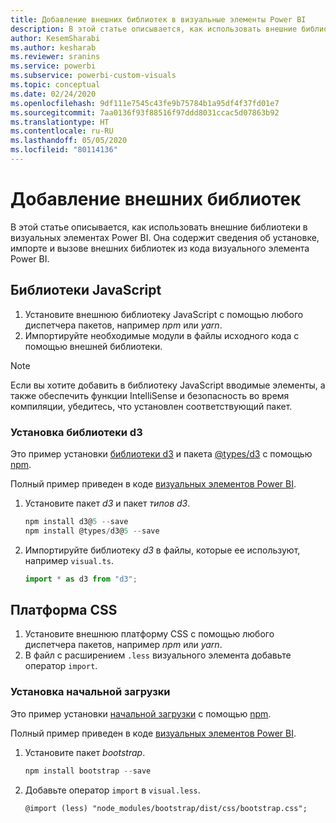 ```yaml
---
title: Добавление внешних библиотек в визуальные элементы Power BI
description: В этой статье описывается, как использовать внешние библиотеки в визуальных элементах Power BI.
author: KesemSharabi
ms.author: kesharab
ms.reviewer: sranins
ms.service: powerbi
ms.subservice: powerbi-custom-visuals
ms.topic: conceptual
ms.date: 02/24/2020
ms.openlocfilehash: 9df111e7545c43fe9b75784b1a95df4f37fd01e7
ms.sourcegitcommit: 7aa0136f93f88516f97ddd8031ccac5d07863b92
ms.translationtype: HT
ms.contentlocale: ru-RU
ms.lasthandoff: 05/05/2020
ms.locfileid: "80114136"
---
```

# <a name="adding-external-libraries"></a>Добавление внешних библиотек

В этой статье описывается, как использовать внешние библиотеки в визуальных элементах Power BI. Она содержит сведения об установке, импорте и вызове внешних библиотек из кода визуального элемента Power BI.

## <a name="javascript-libraries"></a>Библиотеки JavaScript

1. Установите внешнюю библиотеку JavaScript с помощью любого диспетчера пакетов, например *npm* или *yarn*.
2. Импортируйте необходимые модули в файлы исходного кода с помощью внешней библиотеки.

>[!NOTE]
>Если вы хотите добавить в библиотеку JavaScript вводимые элементы, а также обеспечить функции IntelliSense и безопасность во время компиляции, убедитесь, что установлен соответствующий пакет.

### <a name="installing-the-d3-library"></a>Установка библиотеки d3

Это пример установки [библиотеки d3](https://www.npmjs.com/package/d3) и пакета [@types/d3](https://www.npmjs.com/package/@types/d3) с помощью [npm](https://www.npmjs.com/).

Полный пример приведен в коде [визуальных элементов Power BI](https://github.com/microsoft/powerbi-visuals-gantt/blob/master/src/gantt.ts#L29).

1. Установите пакет *d3* и пакет *типов d3*.

    ```powershell
    npm install d3@5 --save
    npm install @types/d3@5 --save
    ```

2. Импортируйте библиотеку *d3* в файлы, которые ее используют, например `visual.ts`.

    ```typescript
    import * as d3 from "d3";
    ```

## <a name="css-framework"></a>Платформа CSS

1. Установите внешнюю платформу CSS с помощью любого диспетчера пакетов, например *npm* или *yarn*.
2. В файл с расширением `.less` визуального элемента добавьте оператор `import`.

### <a name="installing-bootstrap"></a>Установка начальной загрузки

Это пример установки [начальной загрузки](https://www.npmjs.com/package/bootstrap) с помощью [npm](https://www.npmjs.com/).

Полный пример приведен в коде [визуальных элементов Power BI](https://github.com/Microsoft/powerbi-visuals-sankey/blob/c8200da56913cd8b253be949a35fad0f4472b6de/style/visual.less#L32).

1. Установите пакет *bootstrap*.

    ```powershell
    npm install bootstrap --save
    ```

2. Добавьте оператор `import` в `visual.less`.

    ```less
    @import (less) "node_modules/bootstrap/dist/css/bootstrap.css";
    ```
